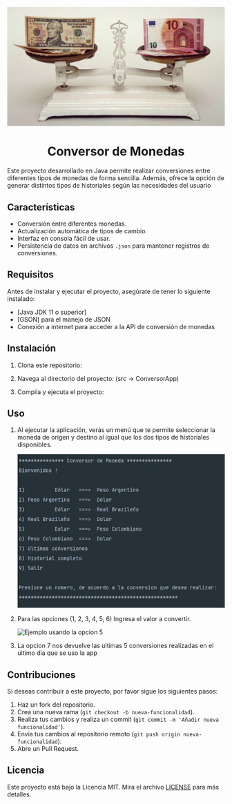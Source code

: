 <p align="center">
  <img src="/images/conversion.jpg" alt="Portada del proyecto" width="600">
</p>

<h1 align = "center"> Conversor de Monedas</h1>

Este proyecto desarrollado en Java permite realizar conversiones entre diferentes tipos de monedas de forma sencilla. Además, ofrece la opción de generar distintos tipos de historiales según las necesidades del usuario

## Características

- Conversión entre diferentes monedas.
- Actualización automática de tipos de cambio.
- Interfaz en consola fácil de usar.
- Persistencia de datos en archivos `.json` para mantener registros de conversiones.

## Requisitos

Antes de instalar y ejecutar el proyecto, asegúrate de tener lo siguiente instalado:

- [Java JDK 11 o superior]
- [GSON] para el manejo de JSON
- Conexión a internet para acceder a la API de conversión de monedas

## Instalación

1. Clona este repositorio:

2. Navega al directorio del proyecto: (src -> ConversorApp)

3. Compila y ejecuta el proyecto:

## Uso

1. Al ejecutar la aplicación, verás un menú que te permite seleccionar la moneda de origen y destino
   al igual que los dos tipos de historiales disponibles.
   
   <img src="/images/menu.jpg" alt="Menu de la app" width="500">

2. Para las opciones (1, 2, 3, 4, 5, 6) Ingresa el valor a convertir.

   <img src="/images/usoConvertirMoneda" alt="Ejemplo usando la opcion 5" width="500">
   
3. La opcion 7 nos devuelve las ultimas 5 conversiones realizadas en el ultimo dia que se uso la app

## Contribuciones

Si deseas contribuir a este proyecto, por favor sigue los siguientes pasos:

1. Haz un fork del repositorio.
2. Crea una nueva rama (`git checkout -b nueva-funcionalidad`).
3. Realiza tus cambios y realiza un commit (`git commit -m 'Añadir nueva funcionalidad'`).
4. Envía tus cambios al repositorio remoto (`git push origin nueva-funcionalidad`).
5. Abre un Pull Request.

## Licencia

Este proyecto está bajo la Licencia MIT. Mira el archivo [LICENSE](LICENSE) para más detalles.
